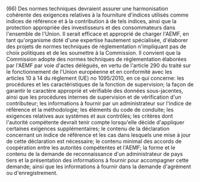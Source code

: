 (66) Des normes techniques devraient assurer une harmonisation cohérente des exigences relatives à la fourniture d'indices utilisés comme indices de référence et à la contribution à de tels indices, ainsi que la protection appropriée des investisseurs et des consommateurs dans l'ensemble de l'Union. Il serait efficace et approprié de charger l'AEMF, en tant qu'organisme doté d'une expertise hautement spécialisée, d'élaborer des projets de normes techniques de réglementation n'impliquant pas de choix politiques et de les soumettre à la Commission. Il convient que la Commission adopte des normes techniques de réglementation élaborées par l'AEMF par voie d'actes délégués, en vertu de l'article 290 du traité sur le fonctionnement de l'Union européenne et en conformité avec les articles 10 à 14 du règlement (UE) no 1095/2010, en ce qui concerne: les procédures et les caractéristiques de la fonction de supervision; la façon de garantir le caractère approprié et vérifiable des données sous-jacentes, ainsi que les procédures internes de supervision et de vérification d'un contributeur; les informations à fournir par un administrateur sur l'indice de référence et la méthodologie; les éléments du code de conduite; les exigences relatives aux systèmes et aux contrôles; les critères dont l'autorité compétente devrait tenir compte lorsqu'elle décide d'appliquer certaines exigences supplémentaires; le contenu de la déclaration concernant un indice de référence et les cas dans lesquels une mise à jour de cette déclaration est nécessaire; le contenu minimal des accords de coopération entre les autorités compétentes et l'AEMF; la forme et le contenu de la demande de reconnaissance d'un administrateur de pays tiers et la présentation des informations à fournir pour accompagner cette demande; ainsi que les informations à fournir dans la demande d'agrément ou d'enregistrement.